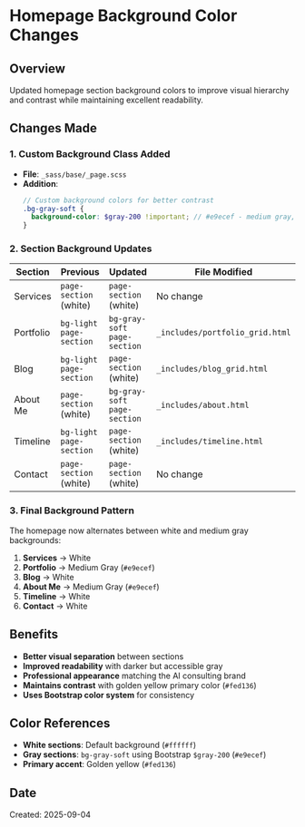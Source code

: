 # Homepage Background Color Changes

## Overview
Updated homepage section background colors to improve visual hierarchy and contrast while maintaining excellent readability.

## Changes Made

### 1. Custom Background Class Added
- **File**: `_sass/base/_page.scss`
- **Addition**:
  ```scss
  // Custom background colors for better contrast
  .bg-gray-soft {
    background-color: $gray-200 !important; // #e9ecef - medium gray, darker than bg-light
  }
  ```

### 2. Section Background Updates

| Section | Previous | Updated | File Modified |
|---------|----------|---------|---------------|
| Services | `page-section` (white) | `page-section` (white) | No change |
| Portfolio | `bg-light page-section` | `bg-gray-soft page-section` | `_includes/portfolio_grid.html` |
| Blog | `bg-light page-section` | `page-section` (white) | `_includes/blog_grid.html` |
| About Me | `page-section` (white) | `bg-gray-soft page-section` | `_includes/about.html` |
| Timeline | `bg-light page-section` | `page-section` (white) | `_includes/timeline.html` |
| Contact | `page-section` (white) | `page-section` (white) | No change |

### 3. Final Background Pattern
The homepage now alternates between white and medium gray backgrounds:
1. **Services** → White
2. **Portfolio** → Medium Gray (`#e9ecef`)
3. **Blog** → White  
4. **About Me** → Medium Gray (`#e9ecef`)
5. **Timeline** → White
6. **Contact** → White

## Benefits
- **Better visual separation** between sections
- **Improved readability** with darker but accessible gray
- **Professional appearance** matching the AI consulting brand
- **Maintains contrast** with golden yellow primary color (`#fed136`)
- **Uses Bootstrap color system** for consistency

## Color References
- **White sections**: Default background (`#ffffff`)
- **Gray sections**: `bg-gray-soft` using Bootstrap `$gray-200` (`#e9ecef`)
- **Primary accent**: Golden yellow (`#fed136`)

## Date
Created: 2025-09-04